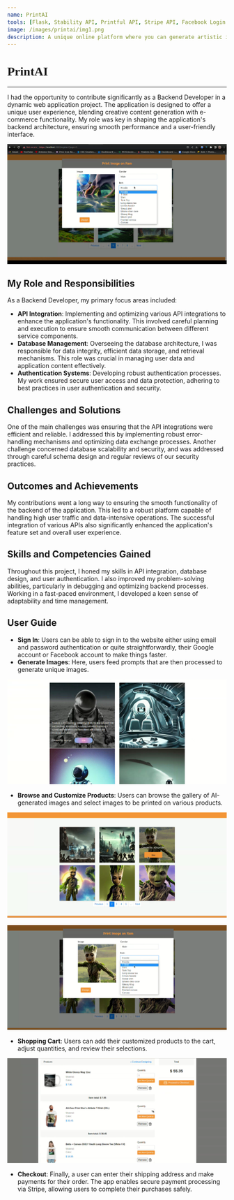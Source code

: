 ```yaml
---
name: PrintAI
tools: [Flask, Stability API, Printful API, Stripe API, Facebook Login API, Google OAuth]
image: /images/printai/img1.png
description: A unique online platform where you can generate artistic images using advanced AI technology and then purchase products featuring these images.
---
```


<h1 style="font-family: Georgia;">PrintAI</h1>

--- 

I had the opportunity to contribute significantly as a Backend Developer in a dynamic web application project. The application is designed to offer a unique user experience, blending creative content generation with e-commerce functionality.
My role was key in shaping the application's backend architecture, ensuring smooth performance and a user-friendly interface.

![preview](/images/printai/img1.png)


## My Role and Responsibilities
As a Backend Developer, my primary focus areas included:

- **API Integration**: Implementing and optimizing various API integrations to enhance the application's functionality. This involved careful planning and execution to ensure smooth communication between different service components.
- **Database Management**: Overseeing the database architecture, I was responsible for data integrity, efficient data storage, and retrieval mechanisms. This role was crucial in managing user data and application content effectively.
- **Authentication Systems**: Developing robust authentication processes. My work ensured secure user access and data protection, adhering to best practices in user authentication and security.

## Challenges and Solutions
One of the main challenges was ensuring that the API integrations were efficient and reliable. I addressed this by implementing robust error-handling mechanisms and optimizing data exchange processes. 
Another challenge concerned database scalability and security, and was addressed through careful schema design and regular reviews of our security practices.

## Outcomes and Achievements
My contributions went a long way to ensuring the smooth functionality of the backend of the application. This led to a robust platform capable of handling high user traffic and data-intensive operations.
The successful integration of various APIs also significantly enhanced the application's feature set and overall user experience.

## Skills and Competencies Gained
Throughout this project, I honed my skills in API integration, database design, and user authentication. I also improved my problem-solving abilities, particularly in debugging and optimizing backend processes. 
Working in a fast-paced environment, I developed a keen sense of adaptability and time management.

## User Guide
- **Sign In**: Users can be able to sign in to the website either using email and password authentication or quite straightforwardly, their Google account or Facebook account to make things faster.
- **Generate Images**: Here, users feed prompts that are then processed to generate unique images.

![preview](/images/printai/img5.png)

- **Browse and Customize Products**: Users can browse the gallery of AI-generated images and select images to be printed on various products.

![preview](/images/printai/img2.png)

![preview](/images/printai/img3.png)

- **Shopping Cart**: Users can add their customized products to the cart, adjust quantities, and review their selections.

![preview](/images/printai/img4.png)

- **Checkout**: Finally, a user can enter their shipping address and make payments for their order. The app enables secure payment processing via Stripe, allowing users to complete their purchases safely.
